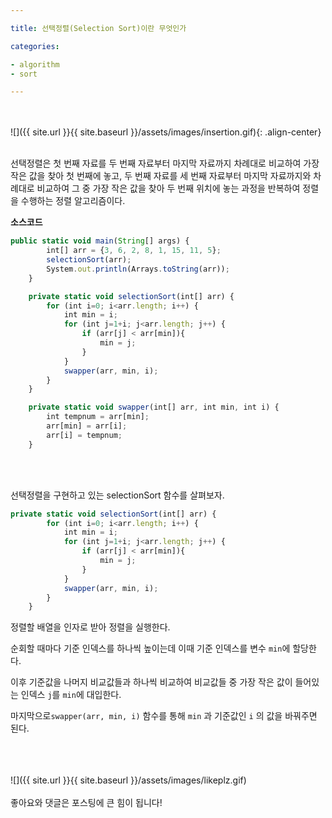 ```yaml
---

title: 선택정렬(Selection Sort)이란 무엇인가

categories:

- algorithm
- sort

---
```


<br><br>
![]({{ site.url }}{{ site.baseurl }}/assets/images/insertion.gif){: .align-center}
<br><br>

선택정렬은 첫 번째 자료를 두 번째 자료부터 마지막 자료까지 차례대로 비교하여 가장 작은 값을 찾아 첫 번째에 놓고, 두 번째 자료를 세 번째 자료부터 마지막 자료까지와 차례대로 비교하여 그 중 가장 작은 값을 찾아 두 번째 위치에 놓는 과정을 반복하여 정렬을 수행하는 정렬 알고리즘이다.

**소스코드**

```jsx
public static void main(String[] args) {
        int[] arr = {3, 6, 2, 8, 1, 15, 11, 5};
        selectionSort(arr);
        System.out.println(Arrays.toString(arr));
    }

    private static void selectionSort(int[] arr) {
        for (int i=0; i<arr.length; i++) {
            int min = i;
            for (int j=1+i; j<arr.length; j++) {
                if (arr[j] < arr[min]){
                    min = j;
                }
            }
            swapper(arr, min, i);
        }
    }

    private static void swapper(int[] arr, int min, int i) {
        int tempnum = arr[min];
        arr[min] = arr[i];
        arr[i] = tempnum;
    }
```

<br><br>

선택정렬을 구현하고 있는 selectionSort 함수를 살펴보자.

```jsx
private static void selectionSort(int[] arr) {
        for (int i=0; i<arr.length; i++) {
            int min = i;
            for (int j=1+i; j<arr.length; j++) {
                if (arr[j] < arr[min]){
                    min = j;
                }
            }
            swapper(arr, min, i);
        }
    }
```

정렬할 배열을 인자로 받아 정렬을 실행한다.

순회할 때마다 기준 인덱스를 하나씩 높이는데 이때 기준 인덱스를 변수 `min`에 할당한다.

이후 기준값을 나머지 비교값들과 하나씩 비교하여 비교값들 중 가장 작은 값이 들어있는 인덱스 `j`를 `min`에 대입한다. 

마지막으로`swapper(arr, min, i)` 함수를 통해 `min` 과 기준값인 `i` 의 값을 바꿔주면 된다.

<br><br><br>
![]({{ site.url }}{{ site.baseurl }}/assets/images/likeplz.gif)<br><br>
좋아요와 댓글은 포스팅에 큰 힘이 됩니다!
